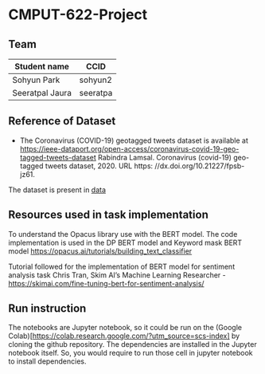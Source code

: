 # CMPUT-622-Project

## Team
|Student name      | CCID       |
|------------------|------------|
|Sohyun Park       |  sohyun2   |
|Seeratpal Jaura   |  seeratpa  |


## Reference of Dataset
- The Coronavirus (COVID-19) geotagged tweets dataset is available at https://ieee-dataport.org/open-access/coronavirus-covid-19-geo-tagged-tweets-dataset
  Rabindra Lamsal. Coronavirus (covid-19) geo-tagged tweets dataset, 2020. URL https: //dx.doi.org/10.21227/fpsb-jz61.
  
 The dataset is present in [data](data)

## Resources used in task implementation

To understand the Opacus library use with the BERT model. The code implementation is used in the DP BERT model and Keyword mask BERT model
https://opacus.ai/tutorials/building_text_classifier 

Tutorial followed for the implementation of BERT model for sentiment analysis task
Chris Tran, Skim AI’s Machine Learning Researcher - https://skimai.com/fine-tuning-bert-for-sentiment-analysis/

## Run instruction
The notebooks are Jupyter notebook, so it could be run on the (Google Colab)[https://colab.research.google.com/?utm_source=scs-index] by cloning the github repository. The dependencies are installed in the Jupyter notebook itself. So, you would require to run those cell in jupyter notebook to install dependencies. 
